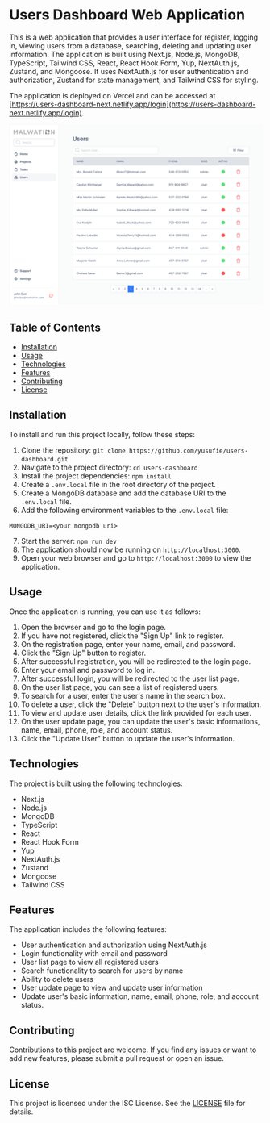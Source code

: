 # Users Dashboard Web Application

This is a web application that provides a user interface for register, logging in, viewing users from a database, searching,  deleting and updating user information. The application is built using Next.js, Node.js, MongoDB, TypeScript, Tailwind CSS, React, React Hook Form, Yup, NextAuth.js, Zustand, and Mongoose. It uses NextAuth.js for user authentication and authorization, Zustand for state management, and Tailwind CSS for styling.

The application is deployed on Vercel and can be accessed at [https://users-dashboard-next.netlify.app/login](https://users-dashboard-next.netlify.app/login).

![Overview](/public/images/users.png)

## Table of Contents

- [Installation](#installation)
- [Usage](#usage)
- [Technologies](#technologies)
- [Features](#features)
- [Contributing](#contributing)
- [License](#license)

## Installation

To install and run this project locally, follow these steps:

1. Clone the repository: `git clone https://github.com/yusufie/users-dashboard.git`
2. Navigate to the project directory: `cd users-dashboard`
3. Install the project dependencies: `npm install`
4. Create a `.env.local` file in the root directory of the project.
5. Create a MongoDB database and add the database URI to the `.env.local` file.
6. Add the following environment variables to the `.env.local` file:
```
MONGODB_URI=<your mongodb uri>
```
7. Start the server: `npm run dev`
8. The application should now be running on `http://localhost:3000`.
9. Open your web browser and go to `http://localhost:3000` to view the application.

## Usage

Once the application is running, you can use it as follows:

1. Open the browser and go to the login page.
2. If you have not registered, click the "Sign Up" link to register.
3. On the registration page, enter your name, email, and password.
4. Click the "Sign Up" button to register.
5. After successful registration, you will be redirected to the login page.
6. Enter your email and password to log in.
7. After successful login, you will be redirected to the user list page.
8. On the user list page, you can see a list of registered users.
9. To search for a user, enter the user's name in the search box.
10. To delete a user, click the "Delete" button next to the user's information.
11. To view and update user details, click the link provided for each user.
12. On the user update page, you can update the user's basic informations, name, email, phone, role, and account status.
13. Click the "Update User" button to update the user's information.

## Technologies

The project is built using the following technologies:

- Next.js
- Node.js
- MongoDB
- TypeScript
- React
- React Hook Form
- Yup
- NextAuth.js
- Zustand
- Mongoose
- Tailwind CSS


## Features

The application includes the following features:

- User authentication and authorization using NextAuth.js
- Login functionality with email and password
- User list page to view all registered users
- Search functionality to search for users by name
- Ability to delete users
- User update page to view and update user information
- Update user's basic information, name, email, phone, role, and account status.

## Contributing

Contributions to this project are welcome. If you find any issues or want to add new features, please submit a pull request or open an issue.

## License

This project is licensed under the ISC License. See the [LICENSE](LICENSE) file for details.
